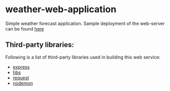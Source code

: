 # weather-web-application
Simple weather forecast application.
Sample deployment of the web-server can be found [here](https://marvelous-zion-57603.herokuapp.com/)

## Third-party libraries:
Following is a list of third-party libraries used in building this web service:
- [express](https://www.npmjs.com/package/express)
- [hbs](https://www.npmjs.com/package/hbs)
- [request](https://www.npmjs.com/package/request)
- [nodemon](https://www.npmjs.com/package/nodemon)
